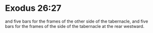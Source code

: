 # Exodus 26:27

and five bars for the frames of the other side of the tabernacle, and five bars for the frames of the side of the tabernacle at the rear westward.
